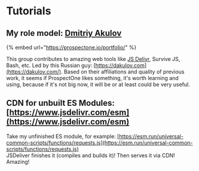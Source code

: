 # Tutorials

## My role model: [Dmitriy Akulov](https://dakulov.com/)

{% embed url="https://prospectone.io/portfolio/" %}

This group contributes to amazing web tools like [JS Delivr](https://www.jsdelivr.com/), Survive JS, Bash, etc. Led by this Russian guy: [https://dakulov.com](https://dakulov.com/). Based on their affiliations and quality of previous work, it seems if ProspectOne likes something, it's worth learning and using, because if it's not big now, it will be or at least could be very useful.

## CDN for unbuilt ES Modules: [https://www.jsdelivr.com/esm](https://www.jsdelivr.com/esm)

Take my unfinished ES module, for example: [https://esm.run/universal-common-scripts/functions/requests.js](https://esm.run/universal-common-scripts/functions/requests.js)  
JSDeliver finishes it \(compiles and builds it\)! Then serves it via CDN! Amazing!

